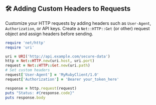 ## 🛠️ Adding Custom Headers to Requests

Customize your HTTP requests by adding headers such as `User-Agent`, `Authorization`, or API keys. Create a `Net::HTTP::Get` (or other) request object and assign headers before sending.

```ruby
require 'net/http'
require 'uri'

uri = URI('http://api.example.com/secure-data')
http = Net::HTTP.new(uri.host, uri.port)
request = Net::HTTP::Get.new(uri.path)
# Set custom headers
request['User-Agent'] = 'MyRubyClient/1.0'
request['Authorization'] = 'Bearer your_token_here'

response = http.request(request)
puts "Status: #{response.code}"
puts response.body
```